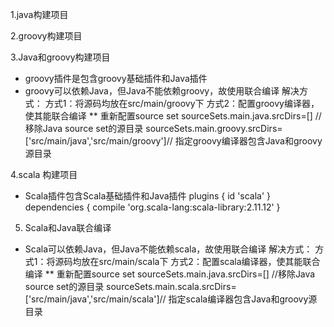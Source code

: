 1.java构建项目

2.groovy构建项目

3.Java和groovy构建项目
* groovy插件是包含groovy基础插件和Java插件
* groovy可以依赖Java，但Java不能依赖groovy，故使用联合编译
解决方式：
方式1：将源码均放在src/main/groovy下
方式2：配置groovy编译器，使其能联合编译
** 重新配置source set
sourceSets.main.java.srcDirs=[] //移除Java source set的源目录
sourceSets.main.groovy.srcDirs=['src/main/java','src/main/groovy']// 指定groovy编译器包含Java和groovy源目录

4.scala 构建项目
* Scala插件包含Scala基础插件和Java插件
plugins {
    id 'scala'
}
dependencies {
    compile 'org.scala-lang:scala-library:2.11.12'
}
5. Scala和Java联合编译
* Scala可以依赖Java，但Java不能依赖scala，故使用联合编译
  解决方式：
  方式1：将源码均放在src/main/scala下
  方式2：配置scala编译器，使其能联合编译
  ** 重新配置source set
  sourceSets.main.java.srcDirs=[] //移除Java source set的源目录
  sourceSets.main.scala.srcDirs=['src/main/java','src/main/scala']// 指定scala编译器包含Java和groovy源目录
